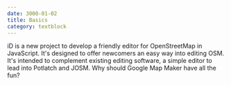 ```yaml
---
date: 3000-01-02
title: Basics
category: textblock
---
```


iD is a new project to develop a friendly editor for OpenStreetMap in JavaScript. It's designed to offer newcomers an easy way into editing OSM. It's intended to complement existing editing software, a simple editor to lead into Potlatch and JOSM. Why should Google Map Maker have all the fun?